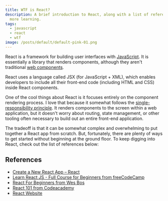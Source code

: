 ```yaml
---
title: WTF is React?
description: A brief introduction to React, along with a list of references for
  more learning.
tags:
  - javascript
  - react
  - wtf
image: /posts/default/default-pink-01.png
---
```


React is a framework for building user interfaces with [JavaScript](/posts/wtf-is-javascript/). It is essentially a library that renders components, although they aren't traditional [web components](/posts/wtf-is-a-web-component/).

React uses a language called JSX (for JavaScript + XML), which enables developers to include all their front-end code (including HTML and CSS) inside React components.

One of the cool things about React is it focuses entirely on the component rendering process. I love that because it somewhat follows the [single-responsibility principle](/posts/wtf-is-single-responsibility-principle/). It renders components to the screen within a web application, but it doesn't worry about routing, state management, or other tooling often necessary to build out an entire front-end application.

The tradeoff is that it can be somewhat complex and overwhelming to put together a React app from scratch. But, fortunately, there are plenty of ways to get started without beginning at the ground floor. To keep digging into React, check out the list of references below:

## References

- [Create a New React App – React](https://reactjs.org/docs/create-a-new-react-app)
- [Learn React JS - Full Course for Beginners from freeCodeCamp](https://youtu.be/DLX62G4lc44)
- [React For Beginners from Wes Bos](https://reactforbeginners.com/)
- [React 101 from Codeacademy](https://www.codecademy.com/learn/react-101)
- [React Website](https://reactjs.org/)
